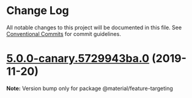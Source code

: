 # Change Log

All notable changes to this project will be documented in this file.
See [Conventional Commits](https://conventionalcommits.org) for commit guidelines.

# [5.0.0-canary.5729943ba.0](https://github.com/material-components/material-components-web/compare/v4.0.0...v5.0.0-canary.5729943ba.0) (2019-11-20)

**Note:** Version bump only for package @material/feature-targeting
